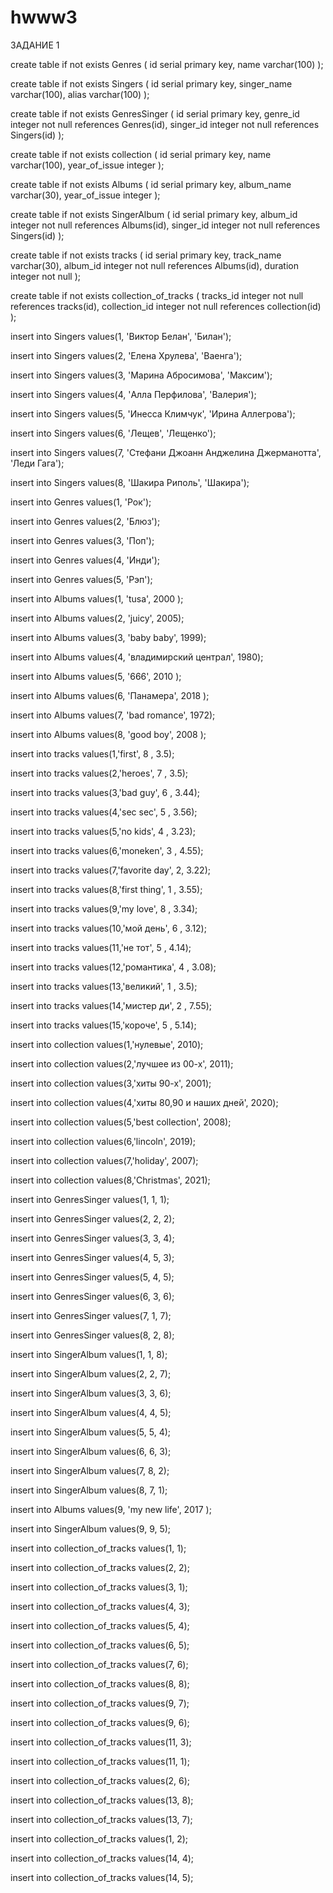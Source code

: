 # hwww3
ЗАДАНИЕ 1

create table if not exists Genres (
    id serial primary key,
    name varchar(100)
);

create table if not exists Singers (
id serial primary key,
singer_name varchar(100),
alias varchar(100)
);

create table if not exists GenresSinger (
    id serial primary key,
    genre_id integer not null references Genres(id),
    singer_id integer not null references Singers(id)
);

create table if not exists collection (
    id serial primary key,
    name varchar(100),
    year_of_issue integer
);

create table if not exists Albums (
    id serial primary key,
    album_name varchar(30),
    year_of_issue integer
);

create table if not exists SingerAlbum (
    id serial primary key,
    album_id integer not null references Albums(id),
    singer_id integer not null references Singers(id)
);

create table if not exists tracks (
id serial primary key,
track_name varchar(30),
album_id integer not null references Albums(id),
duration integer not null
);

create table if not exists collection_of_tracks (
    tracks_id integer not null references tracks(id),
    collection_id integer not null references collection(id)
); 

insert into Singers
	values(1, 'Виктор Белан', 'Билан');
	
insert into Singers
	values(2, 'Елена Хрулева', 'Ваенга');
	
insert into Singers
	values(3, 'Марина Абросимова', 'Максим');
	
insert into Singers
	values(4, 'Алла Перфилова', 'Валерия');
	
insert into Singers
	values(5, 'Инесса Климчук', 'Ирина Аллегрова');
	
insert into Singers
	values(6, 'Лещев', 'Лещенко');
	
insert into Singers
	values(7, 'Стефани Джоанн Анджелина Джерманотта', 'Леди Гага');
	
insert into Singers
	values(8, 'Шакира Риполь', 'Шакира');
	
insert into Genres
	values(1, 'Рок');
	
insert into Genres
	values(2, 'Блюз');
	
insert into Genres
	values(3, 'Поп');
	
insert into Genres
	values(4, 'Инди');
	
insert into Genres
	values(5, 'Рэп');

insert into Albums 
	values(1, 'tusa', 2000 );

insert into Albums 
	values(2, 'juicy', 2005);

insert into Albums 
	values(3, 'baby baby', 1999);

insert into Albums 
	values(4, 'владимирский централ', 1980);

insert into Albums 
	values(5, '666', 2010 );

insert into Albums 
	values(6, 'Панамера', 2018 );

insert into Albums 
	values(7, 'bad romance', 1972);

insert into Albums 
	values(8, 'good boy', 2008 );

insert into tracks 
	values(1,'first', 8 , 3.5);

insert into tracks 
	values(2,'heroes', 7 , 3.5);

insert into tracks 
	values(3,'bad guy', 6 , 3.44);

insert into tracks 
	values(4,'sec sec', 5 , 3.56);

insert into tracks 
	values(5,'no kids', 4 , 3.23);

insert into tracks 
	values(6,'moneken', 3 , 4.55);

insert into tracks 
	values(7,'favorite day', 2, 3.22);

insert into tracks 
	values(8,'first thing', 1 , 3.55);

insert into tracks 
	values(9,'my love', 8 , 3.34);

insert into tracks 
	values(10,'мой день', 6 , 3.12);

insert into tracks 
	values(11,'не тот', 5 , 4.14);

insert into tracks 
	values(12,'романтика', 4 , 3.08);

insert into tracks 
	values(13,'великий', 1 , 3.5);

insert into tracks 
	values(14,'мистер ди', 2 , 7.55);

insert into tracks 
	values(15,'короче', 5 , 5.14);
	
insert into collection 
	values(1,'нулевые', 2010);
	
insert into collection 
	values(2,'лучшее из 00-х', 2011);
	
insert into collection 
	values(3,'хиты 90-х', 2001);
	
insert into collection 
	values(4,'хиты 80,90 и наших дней', 2020);
	
insert into collection 
	values(5,'best collection', 2008);
	
insert into collection 
	values(6,'lincoln', 2019);
	
insert into collection 
	values(7,'holiday', 2007);
	
insert into collection 
	values(8,'Christmas', 2021);
	
insert into GenresSinger 
	values(1, 1, 1);
	
insert into GenresSinger 
	values(2, 2, 2);
	
insert into GenresSinger 
	values(3, 3, 4);
	
insert into GenresSinger 
	values(4, 5, 3);
	
insert into GenresSinger 
	values(5, 4, 5);
	
insert into GenresSinger 
	values(6, 3, 6);
	
insert into GenresSinger 
	values(7, 1, 7);
	
insert into GenresSinger 
	values(8, 2, 8);
	
insert into SingerAlbum 
	values(1, 1, 8);
	
insert into SingerAlbum 
	values(2, 2, 7);
	
insert into SingerAlbum 
	values(3, 3, 6);
	
insert into SingerAlbum 
	values(4, 4, 5);
	
insert into SingerAlbum 
	values(5, 5, 4);
	
insert into SingerAlbum 
	values(6, 6, 3);
	
insert into SingerAlbum 
	values(7, 8, 2);
	
insert into SingerAlbum 
	values(8, 7, 1);
	
insert into Albums 
	values(9, 'my new life', 2017 );

insert into SingerAlbum 
	values(9, 9, 5);


insert into collection_of_tracks
	values(1, 1);

insert into collection_of_tracks
	values(2, 2);

insert into collection_of_tracks
	values(3, 1);

insert into collection_of_tracks
	values(4, 3);

insert into collection_of_tracks
	values(5, 4);

insert into collection_of_tracks
	values(6, 5);

insert into collection_of_tracks
	values(7, 6);

insert into collection_of_tracks
	values(8, 8);

insert into collection_of_tracks
	values(9, 7);

insert into collection_of_tracks
	values(9, 6);

insert into collection_of_tracks
	values(11, 3);

insert into collection_of_tracks
	values(11, 1);

insert into collection_of_tracks
	values(2, 6);

insert into collection_of_tracks
	values(13, 8);

insert into collection_of_tracks
	values(13, 7);

insert into collection_of_tracks
	values(1, 2);

insert into collection_of_tracks
	values(14, 4);

insert into collection_of_tracks
	values(14, 5);
